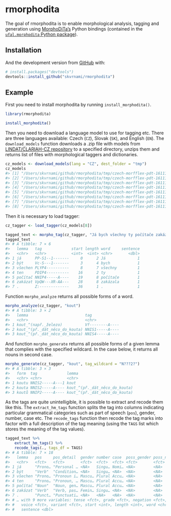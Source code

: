 
<!-- README.md is generated from README.Rmd. Please edit that file -->

# rmorphodita

<!-- badges: start -->
<!-- badges: end -->

The goal of rmorphodita is to enable morphological analysis, tagging and
generation using [MorphoDiTa’s](https://github.com/ufal/morphodita)
Python bindings (contained in the [`ufal.morphodita` Python
package](https://pypi.org/project/ufal.morphodita/)).

## Installation

And the development version from [GitHub](https://github.com/) with:

``` r
# install.packages("devtools")
devtools::install_github("skvrnami/rmorphodita")
```

## Example

First you need to install morphodita by running `install_morphodita()`.

``` r
library(rmorphodita)
```

``` r
install_morphodita()
```

Then you need to download a language model to use for tagging etc. There
are three languages available: Czech (`CZ`), Slovak (`SK`), and English
(`EN`). The `download_models` function downloads a .zip file with models
from [LINDAT/CLARIAH-CZ repository](https://lindat.mff.cuni.cz/) to a
specified directory, unzips them and returns list of files with
morphological taggers and dictionaries.

``` r
cz_models <- download_models(lang = "CZ", dest_folder = "tmp")
cz_models
#> [1] "/Users/skvrnami/github/rmorphodita/tmp/czech-morfflex-pdt-161115/czech-morfflex-161115-no_dia-pos_only.dict"      
#> [2] "/Users/skvrnami/github/rmorphodita/tmp/czech-morfflex-pdt-161115/czech-morfflex-161115-no_dia.dict"               
#> [3] "/Users/skvrnami/github/rmorphodita/tmp/czech-morfflex-pdt-161115/czech-morfflex-161115-pos_only.dict"             
#> [4] "/Users/skvrnami/github/rmorphodita/tmp/czech-morfflex-pdt-161115/czech-morfflex-161115.dict"                      
#> [5] "/Users/skvrnami/github/rmorphodita/tmp/czech-morfflex-pdt-161115/czech-morfflex-pdt-161115-no_dia-pos_only.tagger"
#> [6] "/Users/skvrnami/github/rmorphodita/tmp/czech-morfflex-pdt-161115/czech-morfflex-pdt-161115-no_dia.tagger"         
#> [7] "/Users/skvrnami/github/rmorphodita/tmp/czech-morfflex-pdt-161115/czech-morfflex-pdt-161115-pos_only.tagger"       
#> [8] "/Users/skvrnami/github/rmorphodita/tmp/czech-morfflex-pdt-161115/czech-morfflex-pdt-161115.tagger"
```

Then it is necessary to load tagger:

``` r
cz_tagger <- load_tagger(cz_models[8])
```

``` r
tagged_text <- morpho_tag(cz_tagger, "Já bych všechny ty počítače zakázala.", NULL)
tagged_text
#> # A tibble: 7 × 6
#>   lemma   tag             start length word     sentence
#>   <chr>   <chr>           <int>  <int> <chr>       <dbl>
#> 1 já      PP-S1--1-------     0      2 Já              1
#> 2 být     Vc-S---1-------     3      4 bych            1
#> 3 všechen PLYP4----------     8      7 všechny         1
#> 4 ten     PDIP4----------    16      2 ty              1
#> 5 počítač NNIP4-----A----    19      8 počítače        1
#> 6 zakázat VpQW---XR-AA---    28      8 zakázala        1
#> 7 .       Z:-------------    36      1 .               1
```

Function `morpho_analyze` returns all possible forms of a word.

``` r
morpho_analyze(cz_tagger, "kout")
#> # A tibble: 3 × 2
#>   lemma                         tag            
#>   <chr>                         <chr>          
#> 1 kout_^(např._železo)          Vf--------A----
#> 2 kout_^(př._dát_něco_do_kouta) NNIS1-----A----
#> 3 kout_^(př._dát_něco_do_kouta) NNIS4-----A----
```

And function `morpho_generate` returns all possible forms of a given
lemma that complies with the specified wildcard. In the case below, it
returns all nouns in second case.

``` r
morpho_generate(cz_tagger, "kout", tag_wildcard = "N???2?")
#> # A tibble: 3 × 3
#>   form  tag             lemma                        
#>   <chr> <chr>           <chr>                        
#> 1 koutu NNIS2-----A---1 kout                         
#> 2 kouta NNIS2-----A---- kout_^(př._dát_něco_do_kouta)
#> 3 koutů NNIP2-----A---- kout_^(př._dát_něco_do_kouta)
```

As the tags are quite unintelligible, it is possible to extract and
recode them like this. The `extract_hm_tags` function splits the tag
into columns indicating particular grammatical categories such as part
of speech (`pos`), gender, number, case etc. The `recode_tags` function
then recode the tag marks into factor with a full description of the tag
meaning (using the `TAGS` list which stores the meaning of the tag
values).

``` r
tagged_text %>%
    extract_hm_tags() %>%
    recode_tags(., tags_df = TAGS)
#> # A tibble: 7 × 18
#>   lemma   pos     pos_detail  gender number case  poss_gender poss_number person
#>   <chr>   <fct>   <fct>       <fct>  <fct>  <fct> <fct>       <fct>       <fct> 
#> 1 já      "Prono… "Personal … <NA>   Singu… Nomi… <NA>        <NA>        1     
#> 2 být     "Verb"  "Condition… <NA>   Singu… <NA>  <NA>        <NA>        1     
#> 3 všechen "Prono… "Pronoun i… Mascu… Plural Accu… <NA>        <NA>        <NA>  
#> 4 ten     "Prono… "Pronoun, … Mascu… Plural Accu… <NA>        <NA>        <NA>  
#> 5 počítač "Noun"  "Noun, gen… Mascu… Plural Accu… <NA>        <NA>        <NA>  
#> 6 zakázat "Verb"  "Verb, pas… Femin… Singu… <NA>  <NA>        <NA>        Any   
#> 7 .       "Punct… "Punctuati… <NA>   <NA>   <NA>  <NA>        <NA>        <NA>  
#> # … with 9 more variables: tense <fct>, grade <fct>, negation <fct>,
#> #   voice <fct>, variant <fct>, start <int>, length <int>, word <chr>,
#> #   sentence <dbl>
```
